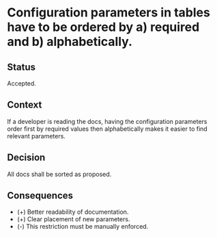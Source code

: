 # Configuration parameters in tables have to be ordered by a) required and b) alphabetically.

## Status

Accepted.

## Context

If a developer is reading the docs, having the configuration parameters order first by required values then alphabetically makes it easier to find relevant parameters.

## Decision

All docs shall be sorted as proposed.

## Consequences

* (+) Better readability of documentation.
* (+) Clear placement of new parameters.
* (-) This restriction must be manually enforced.
